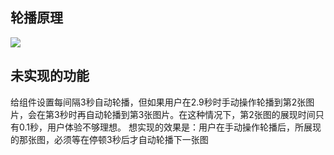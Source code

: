 ## 轮播原理
![](https://video.jirengu.com/xdml/image/43d29df0-2395-4554-aafe-ece376b35ed2/2018-6-4-6-21-51.JPG)

## 未实现的功能

给组件设置每间隔3秒自动轮播，但如果用户在2.9秒时手动操作轮播到第2张图片，会在第3秒时再自动轮播到第3张图片。在这种情况下，第2张图的展现时间只有0.1秒，用户体验不够理想。
想实现的效果是：用户在手动操作轮播后，所展现的那张图，必须等在停顿3秒后才自动轮播下一张图